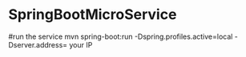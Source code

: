 # SpringBootMicroService

#run the service
mvn spring-boot:run -Dspring.profiles.active=local -Dserver.address= your IP
